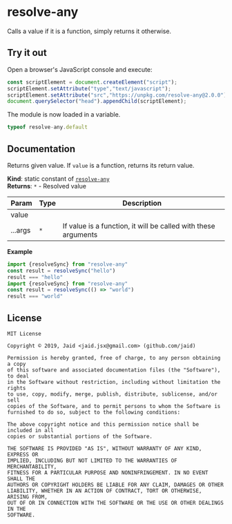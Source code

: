 # resolve-any


Calls a value if it is a function, simply returns it otherwise.



## Try it out
Open a browser's JavaScript console and execute:

```javascript
const scriptElement = document.createElement("script");
scriptElement.setAttribute("type","text/javascript");
scriptElement.setAttribute("src","https://unpkg.com/resolve-any@2.0.0");
document.querySelector("head").appendChild(scriptElement);
```

The module is now loaded in a variable.

```javascript
typeof resolve-any.default
```

## Documentation
Returns given value. If `value` is a function, returns its return value.

**Kind**: static constant of [<code>resolve-any</code>](#module_resolve-any)  
**Returns**: <code>\*</code> - Resolved value  

| Param | Type | Description |
| --- | --- | --- |
| value |  |  |
| ...args | <code>\*</code> | If value is a function, it will be called with these arguments |

**Example**  
```javascript
import {resolveSync} from "resolve-any"
const result = resolveSync("hello")
result === "hello"
import {resolveSync} from "resolve-any"
const result = resolveSync(() => "world")
result === "world"
```


## License
```text
MIT License

Copyright © 2019, Jaid <jaid.jsx@gmail.com> (github.com/jaid)

Permission is hereby granted, free of charge, to any person obtaining a copy
of this software and associated documentation files (the "Software"), to deal
in the Software without restriction, including without limitation the rights
to use, copy, modify, merge, publish, distribute, sublicense, and/or sell
copies of the Software, and to permit persons to whom the Software is
furnished to do so, subject to the following conditions:

The above copyright notice and this permission notice shall be included in all
copies or substantial portions of the Software.

THE SOFTWARE IS PROVIDED "AS IS", WITHOUT WARRANTY OF ANY KIND, EXPRESS OR
IMPLIED, INCLUDING BUT NOT LIMITED TO THE WARRANTIES OF MERCHANTABILITY,
FITNESS FOR A PARTICULAR PURPOSE AND NONINFRINGEMENT. IN NO EVENT SHALL THE
AUTHORS OR COPYRIGHT HOLDERS BE LIABLE FOR ANY CLAIM, DAMAGES OR OTHER
LIABILITY, WHETHER IN AN ACTION OF CONTRACT, TORT OR OTHERWISE, ARISING FROM,
OUT OF OR IN CONNECTION WITH THE SOFTWARE OR THE USE OR OTHER DEALINGS IN THE
SOFTWARE.
```
